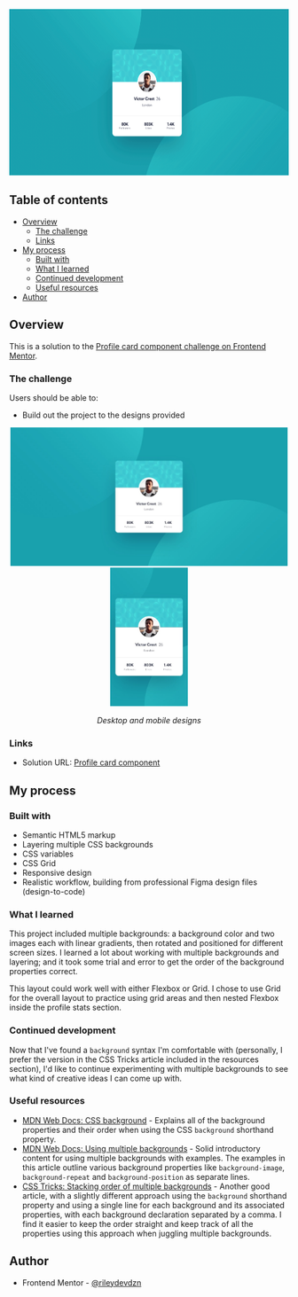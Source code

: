 <div align="center">
  <img
    src="Profile card - desktop.png"
    alt="Profile card for Victor Crest of London, who has 80 thousand followers, 803 thousand likes, and 1.4 thousand photos."
    height="300px">
</div>

## Table of contents

- [Overview](#overview)
  - [The challenge](#the-challenge)
  - [Links](#links)
- [My process](#my-process)
  - [Built with](#built-with)
  - [What I learned](#what-i-learned)
  - [Continued development](#continued-development)
  - [Useful resources](#useful-resources)
- [Author](#author)

## Overview

This is a solution to the [Profile card component challenge on Frontend Mentor](https://www.frontendmentor.io/challenges/profile-card-component-cfArpWshJ). 

### The challenge

Users should be able to:

- Build out the project to the designs provided

<div align="center">
  <img
    src="profilecard-desktop-design.jpg"
    alt="Profile card for Victor Crest of London, who has 80 thousand followers, 803 thousand likes, and 1.4 thousand photos."
    height="250px">
  <img
    src="profilecard-mobile-design.jpg"
    alt="Profile card for Victor Crest of London, identical but slightly smaller layout on mobile screen."
    height="250px">
  <p><em>Desktop and mobile designs</em></p>
</div>

### Links

- Solution URL: [Profile card component](https://rileydevdzn.github.io/profile-card/)

## My process

### Built with

- Semantic HTML5 markup
- Layering multiple CSS backgrounds
- CSS variables
- CSS Grid
- Responsive design
- Realistic workflow, building from professional Figma design files (design-to-code) 

### What I learned

This project included multiple backgrounds: a background color and two images each with linear gradients, then rotated and positioned for different screen sizes. I learned a lot about working with multiple backgrounds and layering; and it took some trial and error to get the order of the background properties correct.

This layout could work well with either Flexbox or Grid. I chose to use Grid for the overall layout to practice using grid areas and then nested Flexbox inside the profile stats section.

### Continued development

Now that I've found a `background` syntax I'm comfortable with (personally, I prefer the version in the CSS Tricks article included in the resources section), I'd like to continue experimenting with multiple backgrounds to see what kind of creative ideas I can come up with.

### Useful resources

- [MDN Web Docs: CSS background](https://developer.mozilla.org/en-US/docs/Web/CSS/background) - Explains all of the background properties and their order when using the CSS `background` shorthand property.
- [MDN Web Docs: Using multiple backgrounds](https://developer.mozilla.org/en-US/docs/Web/CSS/CSS_Backgrounds_and_Borders/Using_multiple_backgrounds) - Solid introductory content for using multiple backgrounds with examples. The examples in this article outline various background properties like `background-image`, `background-repeat` and `background-position` as separate lines.
- [CSS Tricks: Stacking order of multiple backgrounds](https://css-tricks.com/stacking-order-of-multiple-backgrounds/) - Another good article, with a slightly different approach using the `background` shorthand property and using a single line for each background and its associated properties, with each background declaration separated by a comma. I find it easier to keep the order straight and keep track of all the properties using this approach when juggling multiple backgrounds.

## Author

- Frontend Mentor - [@rileydevdzn](https://www.frontendmentor.io/profile/rileydevdzn)